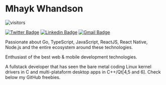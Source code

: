 # Mhayk Whandson

![visitors](https://visitor-badge.glitch.me/badge?page_id=mhayk/mhayk)

[![Twitter Badge](https://img.shields.io/badge/-@mhayk-2d81cb?style=flat-square&labelColor=3fb0ff&logo=twitter&logoColor=white&link=https://twitter.com/mhayk)](https://twitter.com/mhayk)
[![Linkedin Badge](https://img.shields.io/badge/-Mhayk%20Whandson-2d81cb?style=flat-square&labelColor=3fb0ff&logo=Linkedin&logoColor=white&link=https://www.linkedin.com/in/mhayk/)](https://www.linkedin.com/in/mhayk/)
[![Gmail Badge](https://img.shields.io/badge/-hi@mhayk.com-2d81cb?style=flat-square&labelColor=3fb0ff&logo=Gmail&logoColor=white&link=mailto:diego.schell.f@gmail.com)](mailto:hi@mhayk.com)

Passionate about Go, TypeScript, JavaScript, ReactJS, React Native, Node.js and the entire ecosystem around these technologies.

Enthusiast of the best web & mobile development technologies.

A fullstack developer that has seen the bare metal coding Linux kernel drivers in C and multi-plataform desktop apps in C++/Qt[4,5 and 6]. Check below my GitHub freebies.

<!--
**mhayk/mhayk** is a ✨ _special_ ✨ repository because its `README.md` (this file) appears on your GitHub profile.

Here are some ideas to get you started:

- 🔭 I’m currently working on ...
- 🌱 I’m currently learning ...
- 👯 I’m looking to collaborate on ...
- 🤔 I’m looking for help with ...`
- 💬 Ask me about ...
- 📫 How to reach me: ...
- 😄 Pronouns: ...
- ⚡ Fun fact: ...
-->
